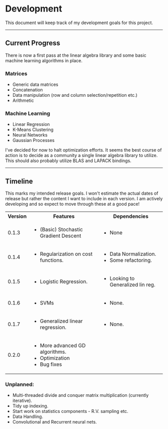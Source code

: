 # Development

This document will keep track of my development goals for this project.

---

## Current Progress

There is now a first pass at the linear algebra library and some basic machine learning algorithms in place.

### Matrices

- Generic data matrices
- Concatenation
- Data manipulation (row and column selection/repetition etc.)
- Arithmetic

### Machine Learning

- Linear Regression
- K-Means Clustering
- Neural Networks
- Gaussian Processes

I've decided for now to halt optimization efforts. It seems the best course of action is to decide as a community a single linear algebra library to utilize. This should also probably utilize BLAS and LAPACK bindings.

---

## Timeline

This marks my intended release goals. I won't estimate the actual dates of release but rather the content I want to include in each version. I am actively developing and so expect to move through these at a good pace!

<table>
    <tr>
        <th>Version</th><th>Features</th><th>Dependencies</th>
    </tr>
    <tr>
        <td>0.1.3</td><td><ul><li>(Basic) Stochastic Gradient Descent</li><ul></td><td><ul><li>None</li><ul></td>
    </tr>
    <tr>
        <td>0.1.4</td><td><ul><li>Regularization on cost functions.</li><ul></td><td><ul><li>Data Normalization.</li><li>Some refactoring.</li><ul></td>
    </tr>
    <tr>
        <td>0.1.5</td><td><ul><li>Logistic Regression.</li><ul></td><td><ul><li>Looking to Generalized lin reg.</li><ul></td>
    </tr>
    <tr>
        <td>0.1.6</td><td><ul><li>SVMs</li><ul></td><td><ul><li>None.</li><ul></td>
    </tr>
    <tr>
        <td>0.1.7</td><td><ul><li>Generalized linear regression.</li><ul></td><td><ul><li>None.</li><ul></td>
    </tr>
    <tr>
        <td>0.2.0</td><td><ul><li>More advanced GD algorithms.</li><li>Optimization</li><li>Bug fixes</li></ul></td><td></td>
    </tr>
</table>

### Unplanned:

- Multi-threaded divide and conquer matrix multiplication (currently iterative).
- Tidy up indexing.
- Start work on statistics components - R.V. sampling etc.
- Data Handling.
- Convolutional and Recurrent neural nets.

